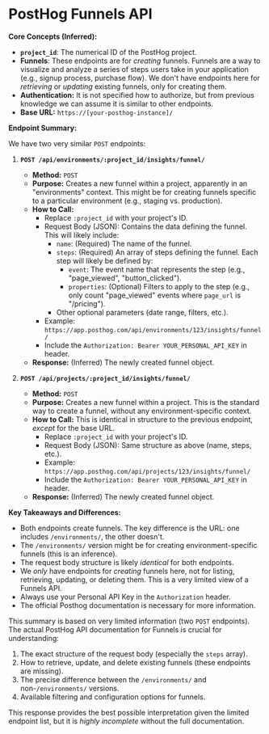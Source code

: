 # PostHog Funnels API

**Core Concepts (Inferred):**

*   **`project_id`**: The numerical ID of the PostHog project.
*   **Funnels**: These endpoints are for *creating* funnels. Funnels are a way to visualize and analyze a series of steps users take in your application (e.g., signup process, purchase flow).  We don't have endpoints here for *retrieving* or *updating* existing funnels, only for creating them.
* **Authentication:** It is not specified how to authorize, but from previous knowledge we can assume it is similar to other endpoints.
*   **Base URL:** `https://[your-posthog-instance]/`

**Endpoint Summary:**

We have two very similar `POST` endpoints:

1.  **`POST /api/environments/:project_id/insights/funnel/`**

    *   **Method:** `POST`
    *   **Purpose:** Creates a new funnel within a project, apparently in an "environments" context. This might be for creating funnels specific to a particular environment (e.g., staging vs. production).
    *   **How to Call:**
        *   Replace `:project_id` with your project's ID.
        *   Request Body (JSON): Contains the data defining the funnel. This will likely include:
            *   `name`: (Required) The name of the funnel.
            *   `steps`: (Required) An array of steps defining the funnel. Each step will likely be defined by:
                *   `event`: The event name that represents the step (e.g., "page_viewed", "button_clicked").
                *   `properties`: (Optional) Filters to apply to the step (e.g., only count "page_viewed" events where `page_url` is "/pricing").
            *   Other optional parameters (date range, filters, etc.).
        *   Example: `https://app.posthog.com/api/environments/123/insights/funnel/`
        *   Include the `Authorization: Bearer YOUR_PERSONAL_API_KEY` in header.
    *   **Response:** (Inferred) The newly created funnel object.

2.  **`POST /api/projects/:project_id/insights/funnel/`**

    *   **Method:** `POST`
    *   **Purpose:** Creates a new funnel within a project. This is the standard way to create a funnel, without any environment-specific context.
    *   **How to Call:** This is identical in structure to the previous endpoint, *except* for the base URL.
        *   Replace `:project_id` with your project's ID.
        *   Request Body (JSON):  Same structure as above (name, steps, etc.).
        *   Example: `https://app.posthog.com/api/projects/123/insights/funnel/`
        *   Include the `Authorization: Bearer YOUR_PERSONAL_API_KEY` in header.
    *   **Response:** (Inferred) The newly created funnel object.

**Key Takeaways and Differences:**

*   Both endpoints create funnels.  The key difference is the URL: one includes `/environments/`, the other doesn't.
*   The `/environments/` version might be for creating environment-specific funnels (this is an inference).
*   The request body structure is likely *identical* for both endpoints.
*   We *only* have endpoints for *creating* funnels here, not for listing, retrieving, updating, or deleting them. This is a very limited view of a Funnels API.
*   Always use your Personal API Key in the `Authorization` header.
*   The official Posthog documentation is necessary for more information.

This summary is based on very limited information (two `POST` endpoints).  The actual PostHog API documentation for Funnels is crucial for understanding:

1.  The exact structure of the request body (especially the `steps` array).
2.  How to retrieve, update, and delete existing funnels (these endpoints are missing).
3.  The precise difference between the `/environments/` and non-`/environments/` versions.
4.  Available filtering and configuration options for funnels.

This response provides the best possible interpretation given the limited endpoint list, but it is *highly incomplete* without the full documentation.
